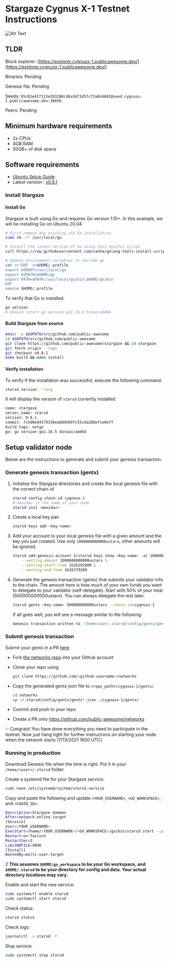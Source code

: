 # Stargaze Cygnus X-1 Testnet Instructions

![Alt Text](https://scitechdaily.com/images/Cygnus-X-1-System.gif)

## TLDR

Block explorer: [https://explorer.cygnusx-1.publicawesome.dev/](https://explorer.cygnusx-1.publicawesome.dev/)

Binaries: Pending

Genesis file: Pending

Seeds: `b5c81e417113e283288c48a34f1d57c73a0c6682@seed.cygnusx-1.publicawesome.dev:36656`

Peers: Pending

## Minimum hardware requirements

- 2x CPUs
- 4GB RAM
- 50GB+ of disk space

## Software requirements

- [Ubuntu Setup Guide](./ubuntu.md)
- Latest version : [v0.8.1](https://github.com/public-awesome/stargaze/releases/tag/v0.8.1)

### Install Stargaze

#### Install Go

Stargaze is built using Go and requires Go version 1.15+. In this example, we will be installing Go on Ubuntu 20.04:

```sh
# First remove any existing old Go installation
sudo rm -rf /usr/local/go

# Install the latest version of Go using this helpful script 
curl https://raw.githubusercontent.com/canha/golang-tools-install-script/master/goinstall.sh | bash

# Update environment variables to include go
cat <<'EOF' >>$HOME/.profile
export GOROOT=/usr/local/go
export GOPATH=$HOME/go
export PATH=$PATH:/usr/local/go/bin:$HOME/go/bin
EOF
source $HOME/.profile
```

To verify that Go is installed:

```sh
go version
# Should return go version go1.16.4 linux/amd64
```

#### Build Stargaze from source

```sh
mkdir -p $GOPATH/src/github.com/public-awesome
cd $GOPATH/src/github.com/public-awesome
git clone https://github.com/public-awesome/stargaze && cd stargaze
git fetch origin --tags
git checkout v0.8.1
make build && make install
```

#### Verify installation

To verify if the installation was successful, execute the following command:

```sh
starsd version --long
```

It will display the version of `starsd` currently installed:

```sh
name: stargaze
server_name: starsd
version: 0.8.1
commit: 7c5d8ed4379158ea6045697c55cda288efce8eff
build_tags: netgo
go: go version go1.16.5 darwin/amd64
```

## Setup validator node

Below are the instructions to generate and submit your genesis transaction.

### Generate genesis transaction (gentx)

1. Initialize the Stargaze directories and create the local genesis file with the correct
   chain-id

   ```sh
   starsd config chain-id cygnusx-1
   # moniker is the name of your node
   starsd init <moniker>
   ```

2. Create a local key pair

   ```sh
   starsd keys add <key-name>
   ```

3. Add your account to your local genesis file with a given amount and the key you
   just created. Use only `1000000000000ustarx`, other amounts will be ignored.

    ```sh
    starsd add-genesis-account $(starsd keys show <key-name> -a) 1000000000000ustarx \
        --vesting-amount 1000000000000ustarx \
        --vesting-start-time 1626292800 \
        --vesting-end-time 1626379200
    ```

4. Generate the genesis transaction (gentx) that submits your validator info to the chain.
   The amount here is how much of your own funds you want to delegate to your validator (self-delegate).
   Start with 50% of your total (500000000000ustarx). You can always delegate the rest later.

   ```sh
   starsd gentx <key-name> 500000000000ustarx --chain-id=cygnusx-1
   ```

   If all goes well, you will see a message similar to the following:

   ```sh
   Genesis transaction written to "/home/user/.starsd/config/gentx/gentx-******.json"
   ```

### Submit genesis transaction

Submit your gentx in a PR [here](https://github.com/public-awesome/networks)

- Fork [the networks repo](https://github.com/public-awesome/networks) into your Github account

- Clone your repo using

  ```sh
  git clone https://github.com/<github-username>/networks
  ```

- Copy the generated gentx json file to `<repo_path>/cygnusx-1/gentx/`

  ```sh
  cd networks
  cp ~/.starsd/config/gentx/gentx*.json ./cygnusx-1/gentx/
  ```

- Commit and push to your repo
- Create a PR onto https://github.com/public-awesome/networks

✨ Congrats! You have done everything you need to participate in the testnet. Now just hang tight for further instructions on starting your node when the network starts (7/13/2021 1600 UTC).

### Running in production

Download Genesis file when the time is right. Put it in your `/home/<user>/.starsd` folder.

Create a systemd file for your Stargaze service:

```sh
sudo nano /etc/systemd/system/starsd.service
```

Copy and paste the following and update `<YOUR_USERNAME>`, `<GO_WORKSPACE>`, and `<CHAIN_ID>`:

```sh
Description=Stargaze daemon
After=network-online.target
[Service]
User=<YOUR_USERNAME>
ExecStart=/home/<YOUR_USERNAME>/<GO_WORKSPACE>/go/bin/starsd start --p2p.laddr tcp://0.0.0.0:26656 --home /home/<YOUR_USERNAME>/.starsd
Restart=on-failure
RestartSec=3
LimitNOFILE=4096
[Install]
WantedBy=multi-user.target
```

2
**This assumes `$HOME/go_workspace` to be your Go workspace, and `$HOME/.starsd` to be your directory for config and data. Your actual directory locations may vary.**

Enable and start the new service:

```sh
sudo systemctl enable starsd
sudo systemctl start starsd
```

Check status:

```sh
starsd status
```

Check logs:

```sh
journalctl -u starsd -f
```

Stop service:
```sh
sudo systemctl stop starsd
```

